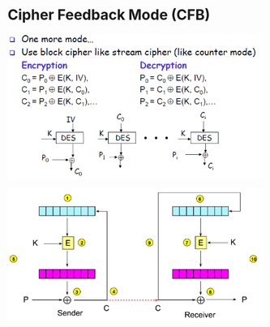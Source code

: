 # Cipher Feedback Mode \(CFB\)

![](../../.gitbook/assets/image%20%2871%29.png)

![](../../.gitbook/assets/image%20%2845%29.png)

